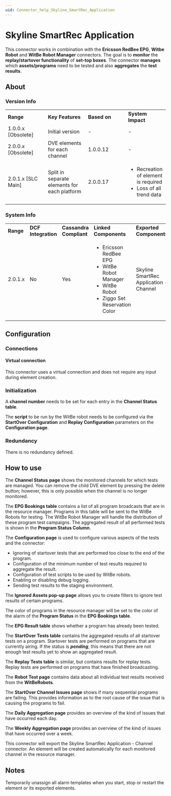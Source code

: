 ```yaml
---
uid: Connector_help_Skyline_SmartRec_Application
---
```


# Skyline SmartRec Application

This connector works in combination with the **Ericsson RedBee EPG**, **Witbe Robot** and **WitBe Robot Manager** connectors. The goal is to **monitor** the **replay/startover functionality** of **set-top boxes**. The connector **manages** which **assets/programs** need to be tested and also **aggregates** the **test results**.

## About

### Version Info

<table>
<colgroup>
<col style="width: 25%" />
<col style="width: 25%" />
<col style="width: 25%" />
<col style="width: 25%" />
</colgroup>
<tbody>
<tr class="odd">
<td><strong>Range</strong></td>
<td><strong>Key Features</strong></td>
<td><strong>Based on</strong></td>
<td><strong>System Impact</strong></td>
</tr>
<tr class="even">
<td>1.0.0.x [Obsolete]</td>
<td>Initial version</td>
<td>-</td>
<td>-</td>
</tr>
<tr class="odd">
<td>2.0.0.x [Obsolete]</td>
<td>DVE elements for each channel</td>
<td>1.0.0.12</td>
<td>-</td>
</tr>
<tr class="even">
<td>2.0.1.x [SLC Main]</td>
<td>Split in separate elements for each platform</td>
<td>2.0.0.17</td>
<td><ul>
<li>Recreation of element is required</li>
<li>Loss of all trend data</li>
</ul></td>
</tr>
</tbody>
</table>

### System Info

<table>
<colgroup>
<col style="width: 20%" />
<col style="width: 20%" />
<col style="width: 20%" />
<col style="width: 20%" />
<col style="width: 20%" />
</colgroup>
<tbody>
<tr class="odd">
<td><strong>Range</strong></td>
<td><strong>DCF Integration</strong></td>
<td><strong>Cassandra Compliant</strong></td>
<td><strong>Linked Components</strong></td>
<td><strong>Exported Components</strong></td>
</tr>
<tr class="even">
<td>2.0.1.x</td>
<td>No</td>
<td>Yes</td>
<td><ul>
<li>Ericsson RedBee EPG</li>
<li>WitBe Robot Manager</li>
<li>WitBe Robot</li>
<li>Ziggo Set Reservation Color</li>
</ul></td>
<td>Skyline SmartRec Application - Channel</td>
</tr>
</tbody>
</table>

## Configuration

### Connections

#### Virtual connection

This connector uses a virtual connection and does not require any input during element creation.

### Initialization

A **channel number** needs to be set for each entry in the **Channel Status table**.

The **script** to be run by the WitBe robot needs to be configured via the **StartOver Configuration** and **Replay Configuration** parameters on the **Configuration page**.

### Redundancy

There is no redundancy defined.

## How to use

The **Channel Status** **page** shows the monitored channels for which tests are managed. You can remove the child DVE element by pressing the delete button; however, this is only possible when the channel is no longer monitored.

The **EPG Bookings table** contains a list of all program broadcasts that are in the resource manager. Programs in this table will be sent to the WitBe Robots for testing. The WitBe Robot Manager will handle the distribution of these program test campaigns. The aggregated result of all performed tests is shown in the **Program Status Column**.

The **Configuration page** is used to configure various aspects of the tests and the connector:

- Ignoring of startover tests that are performed too close to the end of the program.
- Configuration of the minimum number of test results required to aggregate the result.
- Configuration of test scripts to be used by WitBe robots.
- Enabling or disabling debug logging.
- Sending test results to the staging environment.

The **Ignored Assets pop-up page** allows you to create filters to ignore test results of certain programs.

The color of programs in the resource manager will be set to the color of the alarm of the **Program Status** in the **EPG Bookings table**.

The **EPG Result table** shows whether a program has already been tested.

The **StartOver Tests table** contains the aggregated results of all startover tests on a program. Startover tests are performed on programs that are currently airing. If the status is ***pending***, this means that there are not enough test results yet to show an aggregated result.

The **Replay Tests table** is similar, but contains results for replay tests. Replay tests are performed on programs that have finished broadcasting.

The **Robot Test page** contains data about all individual test results received from the **WitBeRobots**.

The **StartOver Channel Issues page** shows if many sequential programs are failing. This provides information as to the root cause of the issue that is causing the programs to fail.

The **Daily Aggregation page** provides an overview of the kind of issues that have occurred each day.

The **Weekly Aggregation page** provides an overview of the kind of issues that have occurred over a week.

This connector will export the Skyline SmartRec Application - Channel connector. An element will be created automatically for each monitored channel in the resource manager.

## Notes

Temporarily unassign all alarm templates when you start, stop or restart the element or its exported elements.

